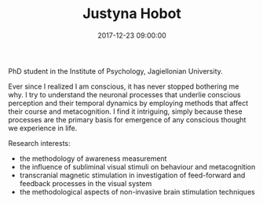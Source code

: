 ﻿---
layout: post
title:  "Justyna Hobot"
date:   2017-12-23 09:00:00
categories: people
image-file: /images/people/jhobot.jpg
category: clab
mail: tojustyna@protonmail.ch
website: 
twitter:
researchgate: 
---

PhD student in the Institute of Psychology, Jagiellonian University.

Ever since I realized I am conscious, it has never stopped bothering me why. I try to understand the neuronal processes that underlie conscious perception and their temporal dynamics by employing methods that affect their course and metacognition. I find it intriguing, simply because these processes are the primary basis for emergence of any conscious thought we experience in life.

Research interests:
- the methodology of awareness measurement
- the influence of subliminal visual stimuli on behaviour and metacognition
- transcranial magnetic stimulation in investigation of feed-forward and feedback processes in the visual system
- the methodological aspects of non-invasive brain stimulation techniques


    
    
    
    
